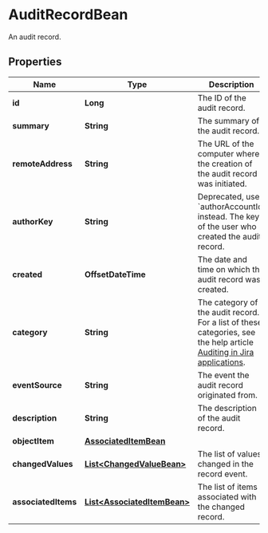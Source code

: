 

# AuditRecordBean

An audit record.
## Properties

Name | Type | Description | Notes
------------ | ------------- | ------------- | -------------
**id** | **Long** | The ID of the audit record. |  [optional] [readonly]
**summary** | **String** | The summary of the audit record. |  [optional] [readonly]
**remoteAddress** | **String** | The URL of the computer where the creation of the audit record was initiated. |  [optional] [readonly]
**authorKey** | **String** | Deprecated, use &#x60;authorAccountId&#x60; instead. The key of the user who created the audit record. |  [optional] [readonly]
**created** | **OffsetDateTime** | The date and time on which the audit record was created. |  [optional] [readonly]
**category** | **String** | The category of the audit record. For a list of these categories, see the help article [Auditing in Jira applications](https://confluence.atlassian.com/x/noXKM). |  [optional] [readonly]
**eventSource** | **String** | The event the audit record originated from. |  [optional] [readonly]
**description** | **String** | The description of the audit record. |  [optional] [readonly]
**objectItem** | [**AssociatedItemBean**](AssociatedItemBean.md) |  |  [optional]
**changedValues** | [**List&lt;ChangedValueBean&gt;**](ChangedValueBean.md) | The list of values changed in the record event. |  [optional] [readonly]
**associatedItems** | [**List&lt;AssociatedItemBean&gt;**](AssociatedItemBean.md) | The list of items associated with the changed record. |  [optional] [readonly]



